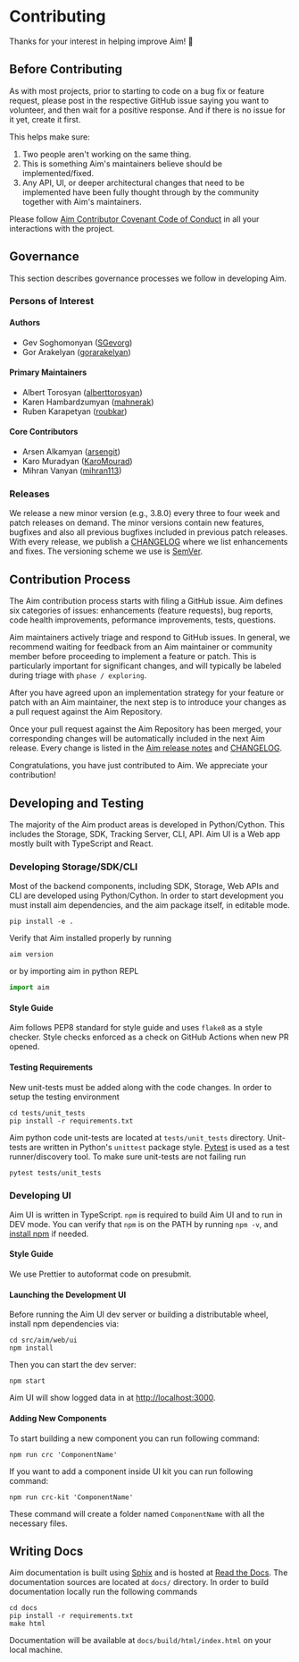 # Contributing

Thanks for your interest in helping improve Aim! 🎉

## Before Contributing

As with most projects, prior to starting to code on a bug fix or feature request, please post in the respective GitHub issue saying you want to volunteer, and then wait for a positive response. And if there is no issue for it yet, create it first.

This helps make sure:
1. Two people aren't working on the same thing.
2. This is something Aim's maintainers believe should be implemented/fixed.
3. Any API, UI, or deeper architectural changes that need to be implemented have been fully thought through by the community together with Aim's maintainers.

Please follow [Aim Contributor Covenant Code of Conduct](./CODE_OF_CONDUCT.md) in all your interactions with the project.

## Governance

This section describes governance processes we follow in developing Aim.

### Persons of Interest

#### Authors

- Gev Soghomonyan ([SGevorg](https://github.com/SGevorg))
- Gor Arakelyan ([gorarakelyan](https://github.com/gorarakelyan))

#### Primary Maintainers

- Albert Torosyan ([alberttorosyan](https://github.com/alberttorosyan))
- Karen Hambardzumyan ([mahnerak](https://github.com/mahnerak))
- Ruben Karapetyan ([roubkar](https://github.com/roubkar))

#### Core Contributors

- Arsen Alkamyan ([arsengit](https://github.com/arsengit))
- Karo Muradyan ([KaroMourad](https://github.com/KaroMourad))
- Mihran Vanyan ([mihran113](https://github.com/mihran113))

### Releases

We release a new minor version (e.g., 3.8.0) every three to four week and patch releases on demand. The minor versions contain new features, bugfixes and also all previous bugfixes included in previous patch releases. With every release, we publish a [CHANGELOG](./CHANGELOG.md) where we list enhancements and fixes. The versioning scheme we use is [SemVer](http://semver.org/).

## Contribution Process

The Aim contribution process starts with filing a GitHub issue. Aim defines six categories of issues: enhancements (feature requests), bug reports, code health improvements, peformance improvements, tests, questions.

Aim maintainers actively triage and respond to GitHub issues. In general, we recommend waiting for feedback from an Aim maintainer or community member before proceeding to implement a feature or patch. This is particularly important for significant changes, and will typically be labeled during triage with `phase / exploring`.

After you have agreed upon an implementation strategy for your feature or patch with an Aim maintainer, the next step is to introduce your changes as a pull request against the Aim Repository.

Once your pull request against the Aim Repository has been merged, your corresponding changes will be automatically included in the next Aim release. Every change is listed in the [Aim release notes](https://github.com/aimhubio/aim/releases) and [CHANGELOG](./CHANGELOG.md).

Congratulations, you have just contributed to Aim. We appreciate your contribution!

## Developing and Testing

The majority of the Aim product areas is developed in Python/Cython. This includes the Storage, SDK, Tracking Server, CLI, API. Aim UI is a Web app mostly built with TypeScript and React.

### Developing Storage/SDK/CLI

Most of the backend components, including SDK, Storage, Web APIs and CLI are developed using Python/Cython.
In order to start development you must install aim dependencies, and the aim package itself, in editable mode.
```shell
pip install -e .
```

Verify that Aim installed properly by running
```shell
aim version
```
or by importing aim in python REPL
```python
import aim
```

#### Style Guide
Aim follows PEP8 standard for style guide and uses `flake8` as a style checker. Style checks enforced
as a check on GitHub Actions when new PR opened.

#### Testing Requirements

New unit-tests must be added along with the code changes. In order to setup the testing environment
```shell
cd tests/unit_tests
pip install -r requirements.txt
```

Aim python code unit-tests are located at `tests/unit_tests` directory. Unit-tests are written in Python's `unittest` package style.
[Pytest](https://docs.pytest.org) is used as a test runner/discovery tool. To make sure unit-tests are not failing run
```shell
pytest tests/unit_tests
```

### Developing UI

Aim UI is written in TypeScript. `npm` is required to build Aim UI and to run in DEV mode.
You can verify that `npm` is on the PATH by running `npm -v`, and
[install npm](https://www.npmjs.com/get-npm) if needed.

#### Style Guide

We use Prettier to autoformat code on presubmit.

#### Launching the Development UI

Before running the Aim UI dev server or building a distributable wheel, install npm
dependencies via:

```shell
cd src/aim/web/ui
npm install
```

Then you can start the dev server:

```shell
npm start
```

Aim UI will show logged data in at [http://localhost:3000](http://localhost:3000).

#### Adding New Components

To start building a new component you can run following command:

```shell
npm run crc 'ComponentName'
```


If you want to add a component inside UI kit you can run following command:

```shell
npm run crc-kit 'ComponentName'
```

These command will create a folder named `ComponentName` with all the necessary files.

## Writing Docs

Aim documentation is built using [Sphix](https://www.sphinx-doc.org) and is hosted at
[Read the Docs](https://aimstack.readthedocs.io).
The documentation sources are located at `docs/` directory. In order to build documentation locally
run the following commands
```shell
cd docs
pip install -r requirements.txt
make html
```

Documentation will be available at `docs/build/html/index.html` on your local machine.
